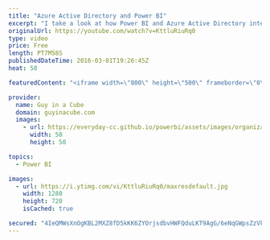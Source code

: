 ```yaml
---
title: "Azure Active Directory and Power BI"
excerpt: "I take a look at how Power BI and Azure Active Directory interact.  Really it is more about Azure Active Directory and how do you get users into AAD.  This came up as I get pinged a lot from folks wondering how they can use AAD with Power BI, not necessarily realizing that it is already there.  http://blogs.technet.com/b/powerbisupport/archive/2015/09/15/azure-active-directory-and-power-bi.aspx"
originalUrl: https://youtube.com/watch?v=KttluRiuRq0
type: video
price: Free
length: PT7M58S
publishedDateTime: 2016-03-01T19:26:45Z
heat: 50

featuredContent: "<iframe width=\"800\" height=\"500\" frameborder=\"0\" src=\"https://www.youtube.com/embed/KttluRiuRq0\" allow=\"accelerometer; autoplay; encrypted-media; gyroscope; picture-in-picture\" allowfullscreen></iframe>"

provider:
  name: Guy in a Cube
  domain: guyinacube.com
  images:
    - url: https://everyday-cc.github.io/powerbi/assets/images/organizations/guyinacube.com-50x50.jpg
      width: 50
      height: 50

topics:
  - Power BI

images:
  - url: https://i.ytimg.com/vi/KttluRiuRq0/maxresdefault.jpg
    width: 1280
    height: 720
    isCached: true

secured: "4IeQMWsXnOgKBL2MXZ8fD5kKK6ZYOrjsdbvHWFQduLKT9AgG/6eNqGWpsZzVkaxHs5XCPjIZEoJv/E+pJJg7RctJ5D9znscOJog0OeV95jHRjSbi36q5Qw2qPQnnf8LP8DHBizTqINptYhIJhHqK6CK1jQUsb8CQC/NOh9qfOqs3P2Msw3/38NbnN+BxBaRg6TQIS8gyBNQw5D+5YTZ/ujMfIFQj8UPDsJmPEbWE5GmQWSQHM27+IRL/94SWQNdZ7vP5+F+JwC3NydFw+JoWYPr6fON1vyJBr5LIZsRFiU+84QpZuj+bZO6dbEIcNENoRELfS2kl2U9Rj7HEwFoLMfADw2H7jYJvLDVJNE8YBPWKCfZGd4V2A3uzYTv6L+70/jKcnWewqfC+w54JqGuDbqPCtRMl3uATwK4d70PUcnU=;Srn6+vZhgItYif5A2+llYA=="
---
```


